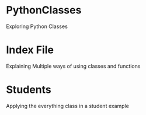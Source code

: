 # PythonClasses
Exploring Python Classes 

# Index File 
Explaining Multiple ways of using classes and functions

# Students
Applying the everything class in a student example 

 